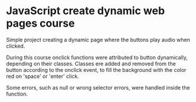 # JavaScript create dynamic web pages course

Simple project creating a dynamic page where the buttons play audio when clicked.

During this course onclick functions were attributed to button dynamically, depending on their classes. Classes ere added and removed from the button according to the onclick event, to fill the background with the color red on 'space' or 'enter' click.

Some errors, such as null or wrong selector errors, were handled inside the function.
